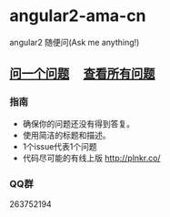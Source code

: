 # angular2-ama-cn
angular2 随便问(Ask me anything!)

## [问一个问题](https://github.com/kittencup/angular2-ama-cn/issues/new) &nbsp;&nbsp;&nbsp; [查看所有问题](https://github.com/kittencup/angular2-ama-cn/issues?utf8=%E2%9C%93&q=is%3Aissue+)

### 指南

- 确保你的问题还没有得到答复。
- 使用简洁的标题和描述。
- 1个issue代表1个问题
- 代码尽可能的有线上版 http://plnkr.co/


### QQ群

263752194

